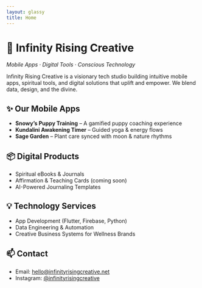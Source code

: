 ```yaml
---
layout: glassy
title: Home
---
```


# 🌟 Infinity Rising Creative

*Mobile Apps · Digital Tools · Conscious Technology*

Infinity Rising Creative is a visionary tech studio building intuitive mobile apps, spiritual tools, and digital solutions that uplift and empower. We blend data, design, and the divine.

## ✨ Our Mobile Apps

- **Snowy’s Puppy Training** – A gamified puppy coaching experience  
- **Kundalini Awakening Timer** – Guided yoga & energy flows  
- **Sage Garden** – Plant care synced with moon & nature rhythms  

## 📦 Digital Products

- Spiritual eBooks & Journals  
- Affirmation & Teaching Cards (coming soon)  
- AI-Powered Journaling Templates  

## 💡 Technology Services

- App Development (Flutter, Firebase, Python)  
- Data Engineering & Automation  
- Creative Business Systems for Wellness Brands  

## 📫 Contact

- Email: hello@infinityrisingcreative.net  
- Instagram: [@infinityrisingcreative](https://instagram.com/infinityrisingcreative)
